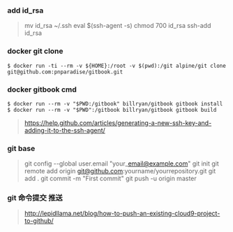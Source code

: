 
### add id_rsa 

> mv id_rsa ~/.ssh
> eval $(ssh-agent -s)
> chmod 700 id_rsa
> ssh-add id_rsa

### docker git clone

```
$ docker run -ti --rm -v ${HOME}:/root -v $(pwd):/git alpine/git clone git@github.com:pnparadise/gitbook.git
```

### docker gitbook cmd
```
$ docker run --rm -v "$PWD:/gitbook" billryan/gitbook gitbook install
$ docker run --rm -v "$PWD":/gitbook billryan/gitbook gitbook build
```

> https://help.github.com/articles/generating-a-new-ssh-key-and-adding-it-to-the-ssh-agent/

### git base

> git config --global user.email "your\_email@example.com"
> git init
> git remote add origin git@github.com:yourname/yourrepository.git
> git add .
> git commit -m "First commit"
> git push -u origin master

#### 

### git 命令提交 推送

> http://lepidllama.net/blog/how-to-push-an-existing-cloud9-project-to-github/



